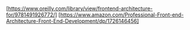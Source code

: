 [https://www.oreilly.com/library/view/frontend-architecture-for/9781491926772/]
[https://www.amazon.com/Professional-Front-end-Architecture-Front-End-Development/dp/1726146456]